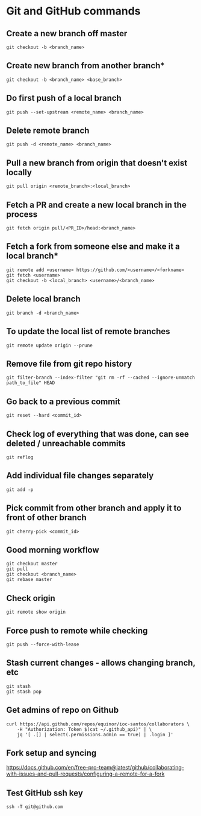 # Git and GitHub commands

## Create a new branch off master

```console
git checkout -b <branch_name>
```

## Create new branch from another branch*

```console
git checkout -b <branch_name> <base_branch>
```

## Do first push of a local branch

```console
git push --set-upstream <remote_name> <branch_name>
```

## Delete remote branch

```console
git push -d <remote_name> <branch_name>
```

## Pull a new branch from origin that doesn't exist locally

```console
git pull origin <remote_branch>:<local_branch>
```

## Fetch a PR and create a new local branch in the process

```console
git fetch origin pull/<PR_ID>/head:<branch_name>
```

## Fetch a fork from someone else and make it a local branch*

```console
git remote add <username> https://github.com/<username>/<forkname>
git fetch <username>
git checkout -b <local_branch> <username>/<branch_name>
```

## Delete local branch

```console
git branch -d <branch_name>
```

## To update the local list of remote branches

```console
git remote update origin --prune
```

## Remove file from git repo history

```console
git filter-branch --index-filter "git rm -rf --cached --ignore-unmatch path_to_file" HEAD
```

## Go back to a previous commit

```console
git reset --hard <commit_id>
```

## Check log of everything that was done, can see deleted / unreachable commits

```console
git reflog
```

## Add individual file changes separately

```console
git add -p
```

## Pick commit from other branch and apply it to front of other branch

```console
git cherry-pick <commit_id>
```

## Good morning workflow

```console
git checkout master
git pull
git checkout <branch_name>
git rebase master
```

## Check origin

```console
git remote show origin
```

## Force push to remote while checking 

```console
git push --force-with-lease
```

## Stash current changes - allows changing branch, etc

```console
git stash
git stash pop
```

## Get admins of repo on Github

```console
curl https://api.github.com/repos/equinor/ioc-santos/collaborators \
    -H "Authorization: Token $(cat ~/.github_api)" | \
    jq '[ .[] | select(.permissions.admin == true) | .login ]'
```

## Fork setup and syncing

<https://docs.github.com/en/free-pro-team@latest/github/collaborating-with-issues-and-pull-requests/configuring-a-remote-for-a-fork>

## Test GitHub ssh key

```console
ssh -T git@github.com
```
